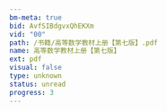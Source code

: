 ```yaml
---
bm-meta: true
bid: AvfSIBdgvxQhEKXm
vid: "00"
path: /书籍/高等数学教材上册【第七版】.pdf
name: 高等数学教材上册【第七版】
ext: pdf
visual: false
type: unknown
status: unread
progress: 3
---
```

